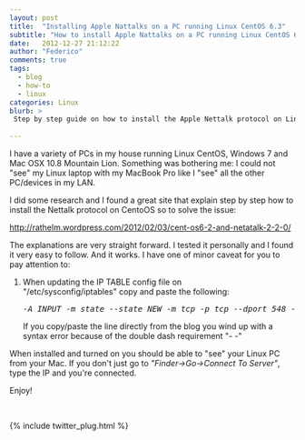 ```yaml
---
layout: post
title:  "Installing Apple Nattalks on a PC running Linux CentOS 6.3"
subtitle: "How to install Apple Nattalks on a PC running Linux CentOS 6.3"
date:   2012-12-27 21:12:22
author: "Federico"
comments: true
tags:
  - blog
  - how-to
  - linux
categories: Linux
blurb: >
 Step by step guide on how to install the Apple Nettalk protocol on Linux CentoOS.
 
---
```


I have a variety of PCs in my house running Linux CentOS, Windows 7 and Mac OSX 10.8 Mountain Lion. Something was bothering me: I could not "see" my Linux laptop with my MacBook Pro like I "see" all the other PC/devices in my LAN.

I did some research and I found a great site that explain step by step how to install the Nettalk protocol on CentoOS so to solve the issue:

<a title="http://rathelm.wordpress.com/2012/02/03/cent-os6-2-and-netatalk-2-2-0/" href="http://rathelm.wordpress.com/2012/02/03/cent-os6-2-and-netatalk-2-2-0/" target="_blank">http://rathelm.wordpress.com/2012/02/03/cent-os6-2-and-netatalk-2-2-0/</a>

The explanations are very straight forward. I tested it personally and I found it very easy to follow. And it works. I have one of minor caveat for you to pay attention to:
<ol>
	<li>When updating the IP TABLE config file on "/etc/sysconfig/iptables" copy and paste the following:
<pre><em>-A INPUT -m state --state NEW -m tcp -p tcp --dport 548 -j ACCEPT</em></pre>
If you copy/paste the line directly from the blog you wind up with a syntax error because of the double dash requirement "- -"</li>
</ol>
When installed and turned on you should be able to "see" your Linux PC from your Mac. If you don't just go to <em>"Finder->Go->Connect To Server"</em>, type the IP and you're connected.

Enjoy!

   


<p>&nbsp;</p>
{% include twitter_plug.html %}
  
